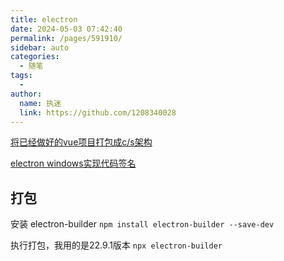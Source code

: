 ```yaml
---
title: electron
date: 2024-05-03 07:42:40
permalink: /pages/591910/
sidebar: auto
categories:
  - 随笔
tags:
  - 
author: 
  name: 执迷
  link: https://github.com/1208340028
---
```

[将已经做好的vue项目打包成c/s架构](https://www.cxyzjd.com/article/qq_41579104/107340431)



[electron windows实现代码签名](https://juejin.cn/post/6954925023836504094)

## 打包

安装 electron-builder
`npm install electron-builder --save-dev`

执行打包，我用的是22.9.1版本
`npx electron-builder`



